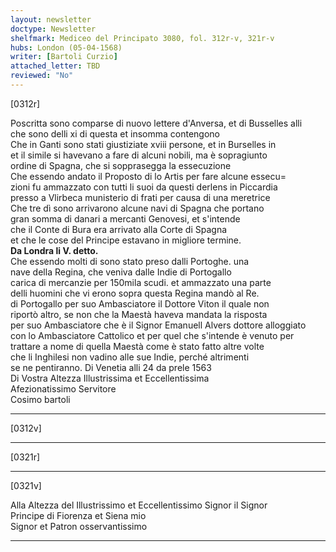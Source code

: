 ```yaml
---
layout: newsletter
doctype: Newsletter
shelfmark: Mediceo del Principato 3080, fol. 312r-v, 321r-v
hubs: London (05-04-1568)
writer: [Bartoli Curzio]
attached_letter: TBD
reviewed: "No"
---
```


[0312r]  
  
  
Poscritta sono comparse di nuovo lettere d'Anversa, et di Busselles alli  
che sono delli xi di questa et insomma contengono  
Che in Ganti sono stati giustiziate xviii persone, et in Burselles in  
et il simile si havevano a fare di alcuni nobili, ma è sopragiunto  
ordine di Spagna, che si sopprasegga la essecuzione  
Che essendo andato il Proposto di lo Artis per fare alcune essecu=  
zioni fu ammazzato con tutti li suoi da questi derlens in Piccardia  
presso a Vlirbeca munisterio di frati per causa di una meretrice  
Che tre dì sono arrivarono alcune navi di Spagna che portano  
gran somma di danari a mercanti Genovesi, et s'intende  
che il Conte di Bura era arrivato alla Corte di Spagna  
et che le cose del Principe estavano in migliore termine.  
<strong>Da Londra li V. detto.</strong>  
Che essendo molti di sono stato preso dalli Portoghe. una  
nave della Regina, che veniva dalle Indie di Portogallo  
carica di mercanzie per 150mila scudi. et ammazzato una parte  
delli huomini che vi erono sopra questa Regina mandò al Re.  
di Portogallo per suo Ambasciatore il Dottore Viton il quale non  
riportò altro, se non che la Maestà haveva mandata la risposta  
per suo Ambasciatore che è il Signor Emanuell Alvers dottore alloggiato  
con lo Ambasciatore Cattolico et per quel che s'intende è venuto per  
trattare a nome di quella Maestà come è stato fatto altre volte  
che li Inghilesi non vadino alle sue Indie, perché altrimenti  
se ne pentiranno. Di Venetia alli 24 da prele 1563  
Di Vostra Altezza Illustrissima et Eccellentissima  
Afezionatissimo Servitore  
Cosimo bartoli  
  
---  

[0312v]  
  
  
  
---  

[0321r]  
  
  
  
---  

[0321v]  
  
  
Alla Altezza del Illustrissimo et Eccellentissimo Signor il Signor  
Principe di Fiorenza et Siena mio  
Signor et Patron osservantissimo  
  
---  

